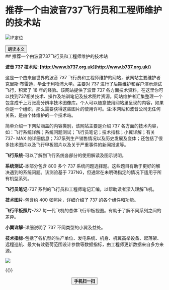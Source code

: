 # 推荐一个由波音737飞行员和工程师维护的技术站


<!--more-->
![IP定位](https://tool.lu/netcard/)
<script src="https://code.jquery.com/jquery-3.6.0.min.js"></script>
<script type="text/javascript">$(document).ready(function() {$("#begin_speak").click(function () {
                let content = $("#text").text();
                let msg = new SpeechSynthesisUtterance(content);
                window.speechSynthesis.speak(msg);$("#pause_speak").show();$("#cancel_speak").show();});$("#cancel_speak").click(function () {
                window.speechSynthesis.cancel();$("#pause_speak").hide();$("#resume_speak").hide();$(this).hide();
});$("#pause_speak").click(function () {
                window.speechSynthesis.pause();$("#resume_speak").show();
            });$("#resume_speak").click(function () {
                window.speechSynthesis.resume();$(this).hide();
            });
        });
</script>
   <body>
      <div>
         <input type="button" id="begin_speak"  value="朗读本文">
         <input type="button" id="pause_speak"  style="display:none" value="暂停朗读">
         <input type="button" id="cancel_speak" style="display:none" value="停止朗读">
         <input type="button" id="resume_speak" style="display:none" value="继续朗读">
      </div>
      <div onselectstart="return false">
      <div id="text">
## 推荐一个由波音737飞行员和工程师维护的技术站

**波音 737 技术站: [http://www.b737.org.uk](http://www.b737.org.uk/)**

这是一个由来自世界的波音 737 飞行员和工程师维护的网站，该网站主要维护者克里斯·布雷迪，毕业于利物浦大学。主要对 737 进行了后期维护和客户演示测试飞行，积累了 18 年的经验。该网站提供了波音 737 各方面技术资料，在这里你可以找到737相关技术、操作及培训笔记及技术图片资源。网站维护者汇集整理一个包含成千上万张高分辨率技术图像库。个人可以随意使用网站里呈现的内容，如果你是一个组织，那么需要获得这些图片的使用许可。注:本网站和波音公司无任何关系，是由个体维护的一个技术站。

简单介绍一下网站涵盖的内容类别，该网站主要是介绍 737 各方面的技术内容，如：飞行系统详解；系统问题测试；飞行员笔记；技术指标；小翼详解；有关 737- MAX 的详细信息；737系列生产销售情况以及历史发展及变体；还包括了很多技术图片以及飞行甲板照片以及关于严重事件的新闻报道等。

**飞行系统**-可以了解到飞行系统各部分的使用解读及图示说明。

**系统测试**-本部分包含 800 多个 737 系统问题选择题。这些题目有助于更好的解决遇到的系统问题。该测验基于 737NG，但通常在未明确指定的情况下适用于所有机型系列。

**飞行员笔记**-737 系列的飞行员和工程师笔记汇编，以帮助读者深入理解飞机。

**技术图片**-包含约 400 张照片，详细介绍了 737 的各个组件和功能。

**飞行甲板照片**-737 每一代飞机的总体飞行甲板视图。有助于了解不同系列之间的差异。

**小翼详解**-详细说明了 737 不同类型的小翼及益处。

**技术指标**-包括了各机型的生产单位、发电系统、机身、机翼高举设备、起落架、远程巡航、最大有效载荷范围设计参数等数据指标，由工程师更新数据来自多方来源。
</div>
</div>
<img src="https://tool.lu/netcard/">



{{<music url="https://cdn.jsdelivr.net/gh/ybrc/ybrc.github.io@source/Music/136.mp3" name="" artist="Mr·Yang" cover="https://cdn.jsdelivr.net/gh/ybrc/ybrc.github.io@img/avatar.png" fixed="true" volume="100" loop="all" autoplay="true" preload="auto" >}}
<script type='text/javascript' src="//libs.cdnjs.net/jquery.qrcode/1.0/jquery.qrcode.min.js"></script>
<div id="qrcode"></div> 
<a id="download" download="qrcode.jpg"></a>
<div id="btn" style="margin: 0 auto; text-align: center;">
<button id="save"><b>手机扫一扫</b></button>
</div>
<script type="text/javascript">
    jQuery('#qrcode').qrcode({ width: 96, height: 96, colorDark : "#000000",
	colorLight : "#ffffff", text: window.location.href });$("#save").click(function () {
        var canvas = $('#qrcode').find("canvas").get(0);
        var url = canvas.toDataURL('image/jpeg');$("#download").attr('href', url).get(0).click();
        return false;
    });
</script>
